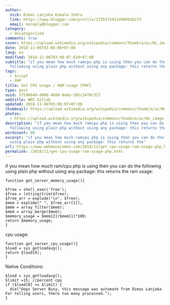 ```yaml
---
author:
  nick: Dimas Lanjaka Kumala Indra
  link: https://www.blogger.com/profile/17555754514989936273
  email: noreply@blogger.com
category:
  - Uncategorized
comments: true
cover: https://upload.wikimedia.org/wikipedia/commons/thumb/a/ac/No_image_available.svg/2048px-No_image_available.svg.png
date: 2018-11-06T03:08:00+07:00
lang: en
modified: 2018-11-06T03:08:07.010+07:00
subtitle: "if you mean how much ramcpu php is using then you can do the
  following using plain php without using any package: this returns the"
tags:
  - Script
  - PHP
title: Get CPU usage / RAM usage [PHP]
type: post
uuid: 57598649-d08d-4888-8e8a-385c3470c327
webtitle: WMI Gitlab
updated: 2018-11-06T03:08:07+07:00
thumbnail: https://upload.wikimedia.org/wikipedia/commons/thumb/a/ac/No_image_available.svg/2048px-No_image_available.svg.png
photos:
  - https://upload.wikimedia.org/wikipedia/commons/thumb/a/ac/No_image_available.svg/2048px-No_image_available.svg.png
description: "if you mean how much ramcpu php is using then you can do the
  following using plain php without using any package: this returns the"
wordcount: 80
excerpt: "if you mean how much ramcpu php is using then you can do the following
  using plain php without using any package: this returns the"
url: https://www.webmanajemen.com/2018/11/get-cpu-usage-ram-usage-php.html
permalink: /2018/11/get-cpu-usage-ram-usage-php.html
---
```


<p>    if you mean how much ram/cpu php is using then you can do the following     using plain php without using any package: this returns the ram usage: </p><pre><code>function get_server_memory_usage(){<br><br>$free = shell_exec('free');<br>$free = (string)trim($free);<br>$free_arr = explode("\n", $free);<br>$mem = explode(" ", $free_arr[1]);<br>$mem = array_filter($mem);<br>$mem = array_merge($mem);<br>$memory_usage = $mem[2]/$mem[1]*100;<br>return $memory_usage;<br>}</code></pre><p>    cpu usage: </p><pre><code>function get_server_cpu_usage(){<br>$load = sys_getloadavg();<br>return $load[0];<br>}</code></pre><p>Native Conditions:</p><pre><code>$load = sys_getloadavg();<br>$limit =15; //percent cpu<br>if ($load[0] &gt;= $limit) {<br>  die("Oops Server Busy, this message was automate from Dimas Lanjaka For telling users, there too many processed.");<br>}</code></pre>